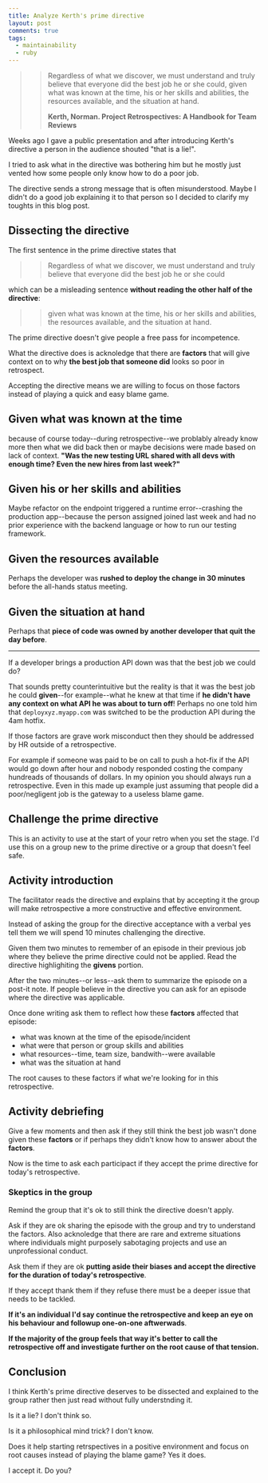 ```yaml
---
title: Analyze Kerth's prime directive
layout: post
comments: true
tags:
  - maintainability
  - ruby
---
```


>> Regardless of what we discover, we must understand and truly believe that everyone did the best job he or she could, given what was known at the time, his or her skills and abilities, the resources available, and the situation at hand.
>>
>> __Kerth, Norman. Project Retrospectives: A Handbook for Team Reviews__

Weeks ago I gave a public presentation and after introducing Kerth's directive a person in the audience shouted "that is a lie!".

I tried to ask what in the directive was bothering him but he mostly just vented how some people only know how to do a poor job.

The directive sends a strong message that is often misunderstood. Maybe I didn't do a good job explaining it to that person so I decided to clarify my toughts in this blog post.

## Dissecting the directive

The first sentence in the prime directive states that 

>> Regardless of what we discover, we must understand and truly believe that everyone did the best job he or she could

which can be a misleading sentence **without reading the other half of the directive**: 

>> given what was known at the time, his or her skills and abilities, the resources available, and the situation at hand.

The prime directive doesn't give people a free pass for incompetence.

What the directive does is acknoledge that there are **factors** that will give context on to why **the best job that someone did** looks so poor in retrospect. 

Accepting the directive means we are willing to focus on those factors instead of playing a quick and easy blame game.

## Given what was known at the time

because of course today--during retrospective--we problably already know more then what we did back then or maybe decisions were made based on lack of context. **"Was the new testing URL shared with all devs with enough time? Even the new hires from last week?"**

## Given his or her skills and abilities

Maybe refactor on the endpoint triggered a runtime error--crashing the production app--because the person assigned joined last week and had no prior experience with the backend language or how to run our testing framework. 

## Given the resources available

Perhaps the developer was **rushed to deploy the change in 30 minutes** before the all-hands status meeting.

## Given the situation at hand

Perhaps that **piece of code was owned by another developer that quit the day before**.

---


If a developer brings a production API down was that the best job we could do?

That sounds pretty counterintuitive but the reality is that it was the best job he could **given**--for example--what he knew at that time if **he didn't have any context on what API he was about to turn off**! Perhaps no one told him that `deployxyz.myapp.com` was switched to be the production API during the 4am hotfix.

If those factors are grave work misconduct then they should be addressed by HR outside of a retrospective.

For example if someone was paid to be on call to push a hot-fix if the API would go down after hour and nobody responded costing the company hundreads of thousands of dollars. In my opinion you should always run a retrospective. Even in this made up example just assuming that people did a poor/negligent job is the gateway to a useless blame game.

## Challenge the prime directive

This is an activity to use at the start of your retro when you set the stage. I'd use this on a group new to the prime directive or a group that doesn't feel safe.

## Activity introduction

The facilitator reads the directive and explains that by accepting it the group will make retrospective a more constructive and effective environment. 

Instead of asking the group for the directive acceptance with a verbal yes tell them we will spend 10 minutes challenging the directive. 

Given them two minutes to remember of an episode in their previous job where they believe the prime directive could not be applied. Read the directive highlighiting the **givens** portion.

After the two minutes--or less--ask them to summarize the episode on a post-it note. If people believe in the directive you can ask for an episode where the directive was applicable.

Once done writing ask them to reflect how these **factors** affected that episode:
 
 * what was known at the time of the episode/incident
 * what were that person or group skills and abilities
 * what resources--time, team size, bandwith--were available
 * what was the situation at hand

The root causes to these factors if what we're looking for in this retrospective.

## Activity debriefing

Give a few moments and then ask if they still think the best job wasn't done given these **factors** or if perhaps they didn't know how to answer about the **factors**.

Now is the time to ask each participact if they accept the prime directive for today's retrospective.

### Skeptics in the group

Remind the group that it's ok to still think the directive doesn't apply.

Ask if they are ok sharing the episode with the group and try to understand the factors. Also acknoledge that there are rare and extreme situations where individuals might purposely sabotaging projects and use an unprofessional conduct.

Ask them if they are ok **putting aside their biases and accept the directive for the duration of today's retrospective**.

If they accept thank them if they refuse there must be a deeper issue that needs to be tackled.

**If it's an individual I'd say continue the retrospective and keep an eye on his behaviour and followup one-on-one aftwerwads**.

**If the majority of the group feels that way it's better to call the retrospective off and investigate further on the root cause of that tension.**


## Conclusion

I think Kerth's prime directive deserves to be dissected and explained to the group rather then just read without fully understnding it. 

Is it a lie? I don't think so.

Is it a philosophical mind trick? I don't know.

Does it help starting retrspectives in a positive environment and focus on root causes instead of playing the blame game? Yes it does.

I accept it. Do you?
